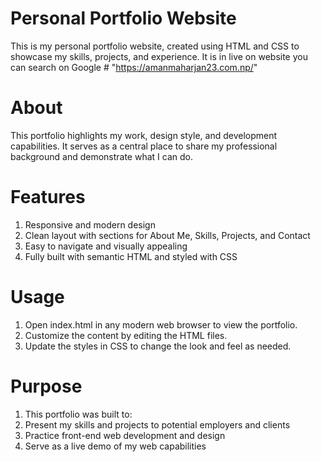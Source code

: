 # Personal Portfolio Website
This is my personal portfolio website, created using HTML and CSS to showcase my skills, projects, and experience. It is in live on website you can search on Google # "https://amanmaharjan23.com.np/"

# About
This portfolio highlights my work, design style, and development capabilities. It serves as a central place to share my professional background and demonstrate what I can do.

# Features
1. Responsive and modern design
2. Clean layout with sections for About Me, Skills, Projects, and Contact
3. Easy to navigate and visually appealing
4. Fully built with semantic HTML and styled with CSS

# Usage
1. Open index.html in any modern web browser to view the portfolio.
2. Customize the content by editing the HTML files.
3. Update the styles in CSS to change the look and feel as needed.

# Purpose
1. This portfolio was built to:
2. Present my skills and projects to potential employers and clients
3. Practice front-end web development and design
4. Serve as a live demo of my web capabilities
